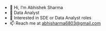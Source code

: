 - 👋 Hi, I’m Abhishek Sharma
- 👀 Data Analyst
- 🌱 Interested in SDE or Data Analyst roles
- 📫 Reach me at abhisharma6803@gmail.com

<!---
AbhiSharma999/AbhiSharma999 is a ✨ special ✨ repository because its `README.md` (this file) appears on your GitHub profile.
You can click the Preview link to take a look at your changes.
--->
